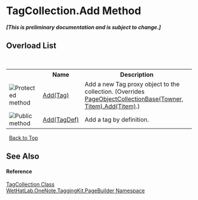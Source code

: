 # TagCollection.Add Method 
 _**\[This is preliminary documentation and is subject to change.\]**_


## Overload List
&nbsp;<table><tr><th></th><th>Name</th><th>Description</th></tr><tr><td>![Protected method](media/protmethod.gif "Protected method")</td><td><a href="57d1d65c-791c-1dc7-a067-a0d5eae6b021">Add(Tag)</a></td><td>
Add a new Tag proxy object to the collection.
 (Overrides <a href="4cef74a8-8d65-d67f-dcf2-ddda09497752">PageObjectCollectionBase(Towner, Titem).Add(Titem)</a>.)</td></tr><tr><td>![Public method](media/pubmethod.gif "Public method")</td><td><a href="60731bc3-52d1-42ad-f5e0-218b6295a0d8">Add(TagDef)</a></td><td>
Add a tag by definition.</td></tr></table>&nbsp;
<a href="#tagcollection.add-method">Back to Top</a>

## See Also


#### Reference
<a href="690c2dc2-ed96-3d88-635a-e04151eea12b">TagCollection Class</a><br /><a href="56352230-71f2-f4b7-63a8-983965663af5">WetHatLab.OneNote.TaggingKit.PageBuilder Namespace</a><br />